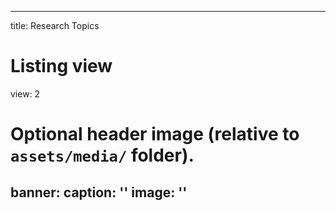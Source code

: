 
---
title: Research Topics

# Listing view
view: 2

# Optional header image (relative to `assets/media/` folder).
banner:
  caption: ''
  image: ''
---
<br/>

